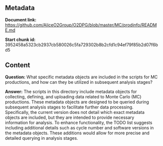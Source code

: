 ## Metadata

**Document link:** https://github.com/AliceO2Group/O2DPG/blob/master/MC/prodinfo/README.md

**Start chunk id:** 3952458a5323cb2937cb580026c5fa729302b8b2cfd1c94ef79f85b2d07f6bd5

## Content

**Question:** What specific metadata objects are included in the scripts for MC productions, and how can they be utilized in subsequent analysis stages?

**Answer:** The scripts in this directory include metadata objects for collecting, defining, and uploading data related to Monte Carlo (MC) productions. These metadata objects are designed to be queried during subsequent analysis stages to facilitate further data processing. Specifically, the current version does not detail which exact metadata objects are included, but they are intended to provide necessary information for analysis. To enhance functionality, the TODO list suggests including additional details such as cycle number and software versions in the metadata objects. These additions would allow for more precise and detailed querying in analysis stages.